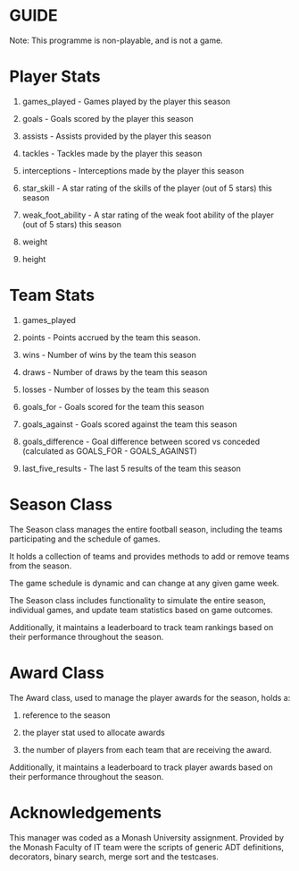 # GUIDE
Note: This programme is non-playable, and is not a game.

# Player Stats

  1. games_played - Games played by the player this season

  2. goals - Goals scored by the player this season

  3. assists - Assists provided by the player this season

  4. tackles - Tackles made by the player this season

  5. interceptions - Interceptions made by the player this season

  6. star_skill - A star rating of the skills of the player (out of 5 stars) this season

  7. weak_foot_ability - A star rating of the weak foot ability of the player (out of 5 stars) this season

  8. weight

  9. height

# Team Stats

  1. games_played

  2. points - Points accrued by the team this season.

  3. wins - Number of wins by the team this season

  4. draws - Number of draws by the team this season

  5. losses - Number of losses by the team this season

  6. goals_for - Goals scored for the team this season

  7. goals_against - Goals scored against the team this season

  8. goals_difference - Goal difference between scored vs conceded (calculated as GOALS_FOR - GOALS_AGAINST)

  9. last_five_results - The last 5 results of the team this season

# Season Class

The Season class manages the entire football season, including the teams participating and the schedule of games.

It holds a collection of teams and provides methods to add or remove teams from the season.

The game schedule is dynamic and can change at any given game week.

The Season class includes functionality to simulate the entire season, individual games, and update team statistics based on game outcomes.

Additionally, it maintains a leaderboard to track team rankings based on their performance throughout the season.

# Award Class

The Award class, used to manage the player awards for the season, holds a:

  1. reference to the season

  2. the player stat used to allocate awards

  3. the number of players from each team that are receiving the award.

Additionally, it maintains a leaderboard to track player awards based on their performance throughout the season.

# Acknowledgements

This manager was coded as a Monash University assignment. Provided by the Monash Faculty of IT team were the scripts of generic ADT definitions, decorators, binary search, merge sort and the testcases.
